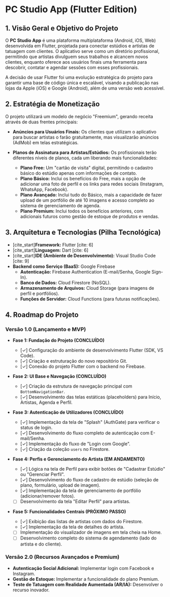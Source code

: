 # PC Studio App (Flutter Edition)

## 1. Visão Geral e Objetivo do Projeto

O **PC Studio App** é uma plataforma multiplataforma (Android, iOS, Web) desenvolvida em Flutter, projetada para conectar estúdios e artistas de tatuagem com clientes. O aplicativo serve como um diretório profissional, permitindo que artistas divulguem seus trabalhos e alcancem novos clientes, enquanto oferece aos usuários finais uma ferramenta para descobrir, contatar e agendar sessões com esses profissionais.

A decisão de usar Flutter foi uma evolução estratégica do projeto para garantir uma base de código única e escalável, visando a publicação nas lojas da Apple (iOS) e Google (Android), além de uma versão web acessível.

## 2. Estratégia de Monetização

O projeto utilizará um modelo de negócio "Freemium", gerando receita através de duas frentes principais:

* **Anúncios para Usuários Finais:** Os clientes que utilizam o aplicativo para buscar artistas o farão gratuitamente, mas visualizarão anúncios (AdMob) em telas estratégicas.

* **Planos de Assinatura para Artistas/Estúdios:** Os profissionais terão diferentes níveis de planos, cada um liberando mais funcionalidades:
    * **Plano Free:** Um "cartão de visita" digital, permitindo o cadastro básico do estúdio apenas com informações de contato.
    * **Plano Básico:** Inclui os benefícios do Free, mais a opção de adicionar uma foto de perfil e os links para redes sociais (Instagram, WhatsApp, Facebook).
    * **Plano Avançado:** Inclui tudo do Básico, mais a capacidade de fazer upload de um portfólio de até 10 imagens e acesso completo ao sistema de gerenciamento de agenda.
    * **Plano Premium:** Inclui todos os benefícios anteriores, com adicionais futuros como gestão de estoque de produtos e vendas.

## 3. Arquitetura e Tecnologias (Pilha Tecnológica)

* [cite_start]**Framework:** Flutter [cite: 6]
* [cite_start]**Linguagem:** Dart [cite: 6]
* [cite_start]**IDE (Ambiente de Desenvolvimento):** Visual Studio Code [cite: 9]
* **Backend como Serviço (BaaS):** Google Firebase
    * **Autenticação:** Firebase Authentication (E-mail/Senha, Google Sign-In).
    * **Banco de Dados:** Cloud Firestore (NoSQL).
    * **Armazenamento de Arquivos:** Cloud Storage (para imagens de perfil e portfólios).
    * **Funções de Servidor:** Cloud Functions (para futuras notificações).

## 4. Roadmap do Projeto

### Versão 1.0 (Lançamento e MVP)

* **Fase 1: Fundação do Projeto (CONCLUÍDO)**
    * [✓] Configuração do ambiente de desenvolvimento Flutter (SDK, VS Code).
    * [✓] Criação e estruturação do novo repositório Git.
    * [✓] Conexão do projeto Flutter com o backend no Firebase.

* **Fase 2: UI Base e Navegação (CONCLUÍDO)**
    * [✓] Criação da estrutura de navegação principal com `BottomNavigationBar`.
    * [✓] Desenvolvimento das telas estáticas (placeholders) para Início, Artistas, Agenda e Perfil.

* **Fase 3: Autenticação de Utilizadores (CONCLUÍDO)**
    * [✓] Implementação da tela de "Splash" (AuthGate) para verificar o status de login.
    * [✓] Desenvolvimento do fluxo completo de autenticação com E-mail/Senha.
    * [✓] Implementação do fluxo de "Login com Google".
    * [✓] Criação da coleção `users` no Firestore.

* **Fase 4: Perfis e Gerenciamento do Artista (EM ANDAMENTO)**
    * [✓] Lógica na tela de Perfil para exibir botões de "Cadastrar Estúdio" ou "Gerenciar Perfil".
    * [✓] Desenvolvimento do fluxo de cadastro de estúdio (seleção de plano, formulário, upload de imagem).
    * [✓] Implementação da tela de gerenciamento de portfólio (adicionar/remover fotos).
    * [ ] Desenvolvimento da tela "Editar Perfil" para artistas.

* **Fase 5: Funcionalidades Centrais (PRÓXIMO PASSO)**
    * [✓] Exibição das listas de artistas com dados do Firestore.
    * [✓] Implementação da tela de detalhes do artista.
    * [ ] Implementação do visualizador de imagens em tela cheia na Home.
    * [ ] Desenvolvimento completo do sistema de agendamento (lado do artista e do cliente).

### Versão 2.0 (Recursos Avançados e Premium)

* **Autenticação Social Adicional:** Implementar login com Facebook e Instagram.
* **Gestão de Estoque:** Implementar a funcionalidade do plano Premium.
* **Teste de Tatuagem com Realidade Aumentada (AR/IA):** Desenvolver o recurso inovador.